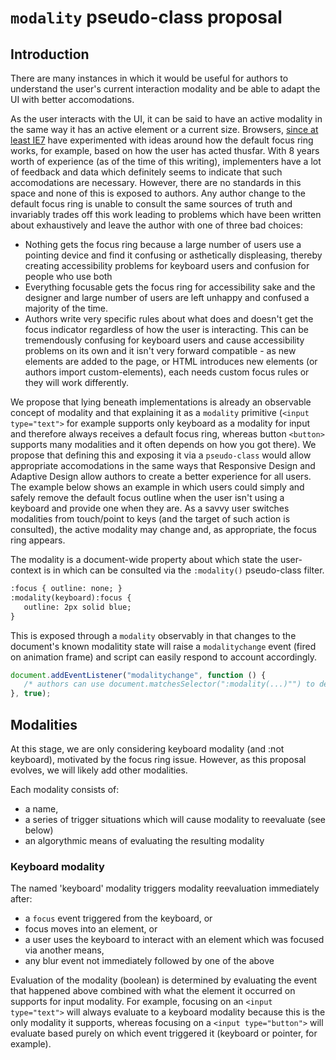 # `modality` pseudo-class proposal

## Introduction

There are many instances in which it would be useful for authors to understand the user's current interaction modality and be able to adapt the UI with better accomodations.

As the user interacts with the UI, it can be said to have an active modality in the same way it has an active element or a current size.  Browsers, [since at least IE7](https://bugzilla.mozilla.org/show_bug.cgi?id=377320) have experimented with ideas around how the default focus ring works, for example, based on how the user has acted thusfar.  With 8 years worth of experience (as of the time of this writing), implementers have a lot of feedback and data which definitely seems to indicate that such accomodations are necessary.  However, there are no standards in this space and none of this is exposed to authors. Any author change to the default focus ring is unable to consult the same sources of truth and invariably trades off this work leading to problems which have been written about exhaustively and leave the author with one of three bad choices:
 * Nothing gets the focus ring because a large number of users use a pointing device and find it confusing or asthetically displeasing, thereby creating accessibility problems for keyboard users and confusion for people who use both
 * Everything focusable gets the focus ring for accessibility sake and the designer and large number of users are left unhappy and confused a majority of the time.
 * Authors write very specific rules about what does and doesn't get the focus indicator regardless of how the user is interacting.  This can be tremendously confusing for keyboard users and cause accessibility problems on its own and it isn't very forward compatible - as new elements are added to the page, or HTML introduces new elements (or authors import custom-elements), each needs custom focus rules or they will work differently.

We propose that lying beneath implementations is already an observable concept of modality and that explaining it as a `modality` primitive (`<input type="text">` for example supports only keyboard as a modality for input and therefore always receives a default focus ring, whereas button `<button>` supports many modalities and it often depends on how you got there).  We propose that defining this and exposing it via a `pseudo-class` would allow appropriate accomodations in the same ways that Responsive Design and Adaptive Design allow authors to create a better experience for all users. The example below shows an example in which users could simply and safely remove the default focus outline when the user isn't using a keyboard and provide one when they are.  As a savvy user switches modalities from touch/point to keys (and the target of such action is consulted), the active modality may change and, as appropriate, the focus ring appears.

The modality is a document-wide property about which state the user-context is in which can be consulted via the `:modality()` pseudo-class filter.

```html
:focus { outline: none; }
:modality(keyboard):focus {
   outline: 2px solid blue;
}
```

This is exposed through a `modality` observably in that changes to the document's known modalitity state will raise a `modalitychange` event (fired on animation frame) and script can easily respond to account accordingly.

```js
document.addEventListener("modalitychange", function () {
   /* authors can use document.matchesSelector(":modality(...)"") to determine state */
}, true);
```

## Modalities
At this stage, we are only considering keyboard modality (and :not keyboard), motivated by the focus ring issue. However, as this proposal evolves, we will likely add other modalities.

Each modality consists of:
- a name,
- a series of trigger situations which will cause modality to reevaluate (see below)
- an algorythmic means of evaluating the resulting modality

### Keyboard modality

The named 'keyboard' modality triggers modality reevaluation immediately after:

- a `focus` event triggered from the keyboard, or
- focus moves into an element, or
- a user uses the keyboard to interact with an element which was focused via another means,
- any blur event not immediately followed by one of the above

Evaluation of the modality (boolean) is determined by evaluating the event that happened above combined with what the element it occurred on supports for input modality.  For example, focusing on an `<input type="text">` will always evaluate to a keyboard modality because this is the only modality it supports, whereas focusing on a `<input type="button">` will evaluate based purely on which event triggered it (keyboard or pointer, for example).


